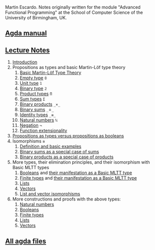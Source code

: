 Martin Escardo. Notes originally written for the module "Advanced Functional Programming" at the School of Computer Science of the University of Birmingham, UK.

## [Agda manual](https://agda.readthedocs.io/en/latest/)

## [Lecture Notes](./)

 1. [Introduction](introduction.lagda.md)
 1. Propositions as types and basic Martin-Löf type theory
    1. [Basic Martin-Löf Type Theory](curry-howard.lagda.md)
    1. [Empty type](empty-type.lagda.md) `𝟘`
    1. [Unit type](unit-type.lagda.md) `𝟙`
    1. [Binary type](binary-type.lagda.md) `𝟚`
    1. [Product types](products.lagda.md) `Π`
    1. [Sum types](sums.lagda.md) `Σ`
    1. [Binary products](binary-products.lagda.md) `_×_`
    1. [Binary sums](binary-sums.lagda.md) `_∔_`
    1. [Identity types](identity-type.lagda.md) `_≡_`
    1. [Natural numbers](natural-numbers-type.lagda.md) `ℕ`
    1. [Negation](negation.lagda.md) `¬`
    1. [Function extensionality](function-extensionality.lagda.md)
 1. [Propositions as types versus propositions as booleans](decidability.lagda.md)
 1. Isomorphisms `≅`
    1. [Definition and basic examples](isomorphisms.lagda.md)
    1. [Binary sums as a special case of sums](binary-sums-as-sums.lagda.md)
    1. [Binary products as a special case of products](binary-products-as-products.lagda.md)
 1. More types, their elimination principles, and their isomorphism with Basic MLTT types
    1. [Booleans](Bool.lagda.md) and [their manifestation as a Basic MLTT type](Bool-functions.lagda.md)
    1. [Finite types](Fin.lagda.md) and [their manifestation as a Basic MLTT type](Fin-functions.lagda.md)
    1. [Lists](List.lagda.md)
    1. [Vectors](Vector.lagda.md)
    1. [List and vector isomorphisms](vector-and-list-isomorphisms.lagda.md)
 1. More constructions and proofs with the above types:
    1. [Natural numbers](/LectureNotes/natural-numbers-functions.lagda.md)
    1. [Booleans](/LectureNotes/Bool-functions.lagda.md)
    1. [Finite types](/LectureNotes/Fin-functions.lagda.md)
    1. [Lists](/LectureNotes/List-functions.lagda.md)
    1. [Vectors](/LectureNotes/Vector-functions.lagda.md)

## [All agda files](index.lagda.md)
